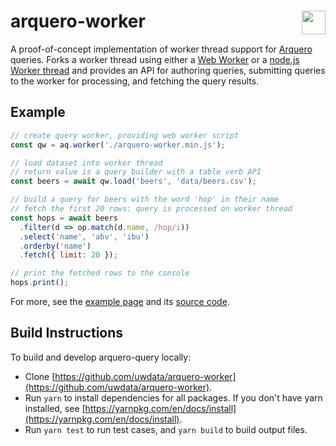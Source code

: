 # arquero-worker <a href="https://github.com/uwdata/arquero-worker"><img align="right" src="https://github.com/uwdata/arquero/blob/master/docs/assets/logo.svg?raw=true" height="38"></img></a>

A proof-of-concept implementation of worker thread support for [Arquero](https://github.com/uwdata/arquero) queries. Forks a worker thread using either a [Web Worker](https://developer.mozilla.org/en-US/docs/Web/API/Web_Workers_API) or a [node.js Worker thread](https://nodejs.org/api/worker_threads.html) and provides an API for authoring queries, submitting queries to the worker for processing, and fetching the query results.

## Example

```js
// create query worker, providing web worker script
const qw = aq.worker('./arquero-worker.min.js');

// load dataset into worker thread
// return value is a query builder with a table verb API
const beers = await qw.load('beers', 'data/beers.csv');

// build a query for beers with the word 'hop' in their name
// fetch the first 20 rows: query is processed on worker thread
const hops = await beers
  .filter(d => op.match(d.name, /hop/i))
  .select('name', 'abv', 'ibu')
  .orderby('name')
  .fetch({ limit: 20 });

// print the fetched rows to the console
hops.print();
```

For more, see the [example page](https://uwdata.github.io/arquero-worker/example/) and its [source code](https://github.com/uwdata/arquero-query/blob/main/docs/example/index.html).

## Build Instructions

To build and develop arquero-query locally:

- Clone [https://github.com/uwdata/arquero-worker](https://github.com/uwdata/arquero-worker).
- Run `yarn` to install dependencies for all packages. If you don't have yarn installed, see [https://yarnpkg.com/en/docs/install](https://yarnpkg.com/en/docs/install).
- Run `yarn test` to run test cases, and `yarn build` to build output files.
